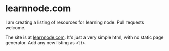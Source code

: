 learnnode.com
=============

I am creating a listing of resources for learning node. Pull requests welcome. 

The site is at [learnnode.com](http://learnnode.com). It's just a very simple html, with no static page generator. 
Add any new listing as `<li>`.
